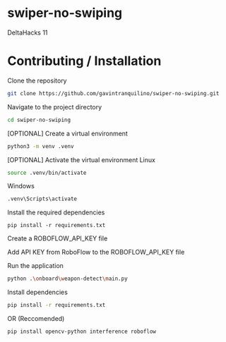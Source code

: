 # swiper-no-swiping
DeltaHacks 11

# Contributing / Installation

Clone the repository
```bash
git clone https://github.com/gavintranquilino/swiper-no-swiping.git
```

Navigate to the project directory
```bash
cd swiper-no-swiping
```

[OPTIONAL] Create a virtual environment
```bash
python3 -m venv .venv
```

[OPTIONAL] Activate the virtual environment
Linux
```bash
source .venv/bin/activate
```

Windows
```bash
.venv\Scripts\activate
```

Install the required dependencies
```
pip install -r requirements.txt
```

Create a ROBOFLOW_API_KEY file

Add API KEY from RoboFlow to the ROBOFLOW_API_KEY file

Run the application
```bash
python .\onboard\weapon-detect\main.py
```

Install dependencies
```bash
pip install -r requirements.txt
```   

OR (Reccomended)
```bash
pip install opencv-python interference roboflow
```